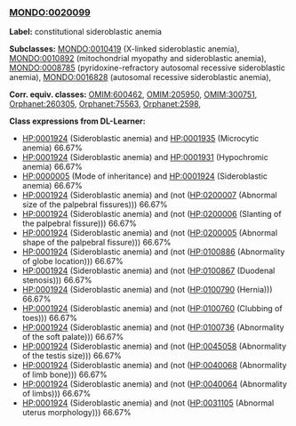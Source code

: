 
### [MONDO:0020099](http://purl.obolibrary.org/obo/MONDO_0020099)
**Label:** constitutional sideroblastic anemia

**Subclasses:** [MONDO:0010419](http://purl.obolibrary.org/obo/MONDO_0010419) (X-linked sideroblastic anemia), [MONDO:0010892](http://purl.obolibrary.org/obo/MONDO_0010892) (mitochondrial myopathy and sideroblastic anemia), [MONDO:0008785](http://purl.obolibrary.org/obo/MONDO_0008785) (pyridoxine-refractory autosomal recessive sideroblastic anemia), [MONDO:0016828](http://purl.obolibrary.org/obo/MONDO_0016828) (autosomal recessive sideroblastic anemia), 

**Corr. equiv. classes:** [OMIM:600462](http://purl.obolibrary.org/obo/OMIM_600462), [OMIM:205950](http://purl.obolibrary.org/obo/OMIM_205950), [OMIM:300751](http://purl.obolibrary.org/obo/OMIM_300751), [Orphanet:260305](http://www.orpha.net/ORDO/Orphanet_260305), [Orphanet:75563](http://www.orpha.net/ORDO/Orphanet_75563), [Orphanet:2598](http://www.orpha.net/ORDO/Orphanet_2598), 

**Class expressions from DL-Learner:**

- [HP:0001924](http://purl.obolibrary.org/obo/HP_0001924) (Sideroblastic anemia) and [HP:0001935](http://purl.obolibrary.org/obo/HP_0001935) (Microcytic anemia) 66.67%
- [HP:0001924](http://purl.obolibrary.org/obo/HP_0001924) (Sideroblastic anemia) and [HP:0001931](http://purl.obolibrary.org/obo/HP_0001931) (Hypochromic anemia) 66.67%
- [HP:0000005](http://purl.obolibrary.org/obo/HP_0000005) (Mode of inheritance) and [HP:0001924](http://purl.obolibrary.org/obo/HP_0001924) (Sideroblastic anemia) 66.67%
- [HP:0001924](http://purl.obolibrary.org/obo/HP_0001924) (Sideroblastic anemia) and (not ([HP:0200007](http://purl.obolibrary.org/obo/HP_0200007) (Abnormal size of the palpebral fissures))) 66.67%
- [HP:0001924](http://purl.obolibrary.org/obo/HP_0001924) (Sideroblastic anemia) and (not ([HP:0200006](http://purl.obolibrary.org/obo/HP_0200006) (Slanting of the palpebral fissure))) 66.67%
- [HP:0001924](http://purl.obolibrary.org/obo/HP_0001924) (Sideroblastic anemia) and (not ([HP:0200005](http://purl.obolibrary.org/obo/HP_0200005) (Abnormal shape of the palpebral fissure))) 66.67%
- [HP:0001924](http://purl.obolibrary.org/obo/HP_0001924) (Sideroblastic anemia) and (not ([HP:0100886](http://purl.obolibrary.org/obo/HP_0100886) (Abnormality of globe location))) 66.67%
- [HP:0001924](http://purl.obolibrary.org/obo/HP_0001924) (Sideroblastic anemia) and (not ([HP:0100867](http://purl.obolibrary.org/obo/HP_0100867) (Duodenal stenosis))) 66.67%
- [HP:0001924](http://purl.obolibrary.org/obo/HP_0001924) (Sideroblastic anemia) and (not ([HP:0100790](http://purl.obolibrary.org/obo/HP_0100790) (Hernia))) 66.67%
- [HP:0001924](http://purl.obolibrary.org/obo/HP_0001924) (Sideroblastic anemia) and (not ([HP:0100760](http://purl.obolibrary.org/obo/HP_0100760) (Clubbing of toes))) 66.67%
- [HP:0001924](http://purl.obolibrary.org/obo/HP_0001924) (Sideroblastic anemia) and (not ([HP:0100736](http://purl.obolibrary.org/obo/HP_0100736) (Abnormality of the soft palate))) 66.67%
- [HP:0001924](http://purl.obolibrary.org/obo/HP_0001924) (Sideroblastic anemia) and (not ([HP:0045058](http://purl.obolibrary.org/obo/HP_0045058) (Abnormality of the testis size))) 66.67%
- [HP:0001924](http://purl.obolibrary.org/obo/HP_0001924) (Sideroblastic anemia) and (not ([HP:0040068](http://purl.obolibrary.org/obo/HP_0040068) (Abnormality of limb bone))) 66.67%
- [HP:0001924](http://purl.obolibrary.org/obo/HP_0001924) (Sideroblastic anemia) and (not ([HP:0040064](http://purl.obolibrary.org/obo/HP_0040064) (Abnormality of limbs))) 66.67%
- [HP:0001924](http://purl.obolibrary.org/obo/HP_0001924) (Sideroblastic anemia) and (not ([HP:0031105](http://purl.obolibrary.org/obo/HP_0031105) (Abnormal uterus morphology))) 66.67%


